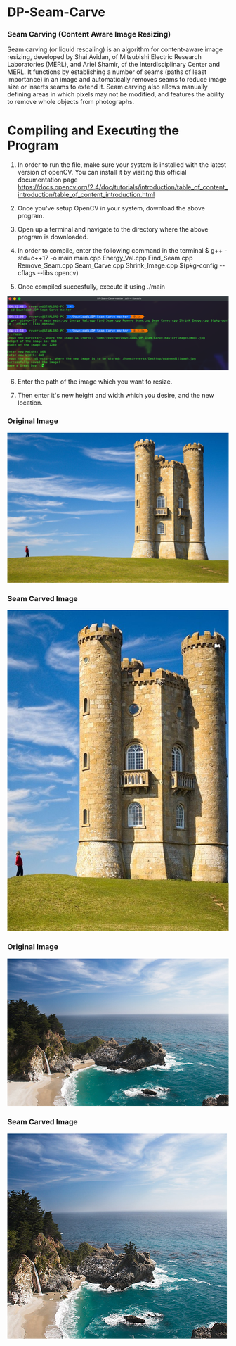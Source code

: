 # DP-Seam-Carve
### Seam Carving (Content Aware Image Resizing)
Seam carving (or liquid rescaling) is an algorithm for content-aware image resizing, developed by Shai Avidan, of Mitsubishi Electric Research Laboratories (MERL), and Ariel Shamir, of the Interdisciplinary Center and MERL. It functions by establishing a number of seams (paths of least importance) in an image and automatically removes seams to reduce image size or inserts seams to extend it. Seam carving also allows manually defining areas in which pixels may not be modified, and features the ability to remove whole objects from photographs.

# Compiling and Executing the Program

1. In order to run the file, make sure your system is installed with the latest version of openCV.
   You can install it by visiting this official documentation page
      https://docs.opencv.org/2.4/doc/tutorials/introduction/table_of_content_introduction/table_of_content_introduction.html
  
2. Once you've setup OpenCV in your system, download the above program.

3. Open up a terminal and navigate to the directory where the above program is downloaded.

4. In order to compile, enter the following command in the terminal
    $ g++ -std=c++17 -o main main.cpp Energy_Val.cpp Find_Seam.cpp Remove_Seam.cpp Seam_Carve.cpp Shrink_Image.cpp $(pkg-config --cflags --libs opencv)

5. Once compiled succesfully, execute it using ./main

![Program Execution](images/terminal.png)

6. Enter the path of the image which you want to resize.

7. Then enter it's new height and width which you desire, and the new location.


### Original Image
![Original Image](images/seam_carving.jpg)
### Seam Carved Image
![Seam Carved Image](images/seeam.jpg)

### Original Image
![Original Image](images/waterfall.png)
### Seam Carved Image
![Seam Carved Image](images/waterfalll.png)
